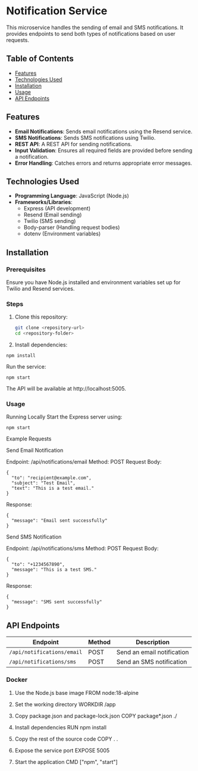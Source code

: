 # Notification Service

This microservice handles the sending of email and SMS notifications. It provides endpoints to send both types of notifications based on user requests.

## Table of Contents

- [Features](#features)
- [Technologies Used](#technologies-used)
- [Installation](#installation)
- [Usage](#usage)
- [API Endpoints](#api-endpoints)

## Features

- **Email Notifications**: Sends email notifications using the Resend service.
- **SMS Notifications**: Sends SMS notifications using Twilio.
- **REST API**: A REST API for sending notifications.
- **Input Validation**: Ensures all required fields are provided before sending a notification.
- **Error Handling**: Catches errors and returns appropriate error messages.

## Technologies Used

- **Programming Language**: JavaScript (Node.js)
- **Frameworks/Libraries**:
  - Express (API development)
  - Resend (Email sending)
  - Twilio (SMS sending)
  - Body-parser (Handling request bodies)
  - dotenv (Environment variables)

## Installation

### Prerequisites

Ensure you have Node.js installed and environment variables set up for Twilio and Resend services.

### Steps

1. Clone this repository:
   ```bash
   git clone <repository-url>
   cd <repository-folder>
2. Install dependencies:
```
npm install
```
Run the service:
```
npm start
```
The API will be available at http://localhost:5005.

### Usage
Running Locally Start the Express server using:
```
npm start
```
Example Requests

Send Email Notification

Endpoint: /api/notifications/email
Method: POST
Request Body:
```
{
  "to": "recipient@example.com",
  "subject": "Test Email",
  "text": "This is a test email."
}
```
Response:
```
{
  "message": "Email sent successfully"
}
```
Send SMS Notification

Endpoint: /api/notifications/sms
Method: POST
Request Body:
```
{
  "to": "+1234567890",
  "message": "This is a test SMS."
}
```
Response:
```
{
  "message": "SMS sent successfully"
}
```
## API Endpoints

| Endpoint                     | Method | Description                        |
|------------------------------|--------|------------------------------------|
| `/api/notifications/email`    | POST   | Send an email notification          |
| `/api/notifications/sms`      | POST   | Send an SMS notification            |

### Docker 

1. Use the Node.js base image
FROM node:18-alpine

2. Set the working directory
WORKDIR /app

3. Copy package.json and package-lock.json
COPY package*.json ./

4. Install dependencies
RUN npm install

5. Copy the rest of the source code
COPY . .

6. Expose the service port
EXPOSE 5005

7. Start the application
CMD ["npm", "start"]

